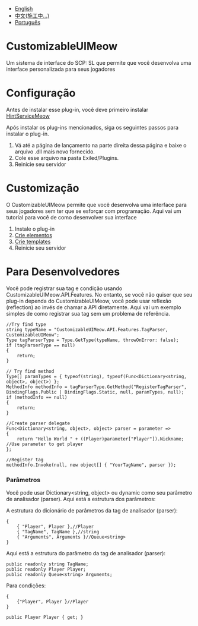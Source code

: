 - [English](README.md)
- [中文(施工中...)](README_Zh.md)
- [Português](https://github.com/MeowServer/CustomizableUIMeow/blob/main/README_Br.md)
# CustomizableUIMeow
 Um sistema de interface do SCP: SL que permite que você desenvolva uma interface personalizada para seus jogadores
#  Configuração
Antes de instalar esse plug-in, você deve primeiro instalar [HintServiceMeow](https://github.com/MeowServer/HintServiceMeow)
    
Após instalar os plug-ins mencionados, siga os seguintes passos para instalar o plug-in.
1.	Vá até a página de lançamento na parte direita dessa página e baixe o arquivo .dll mais novo fornecido.
2.	Cole esse arquivo na pasta Exiled/Plugins.
3.	Reinicie seu servidor

# Customização
O CustomizableUIMeow permite que você desenvolva uma interface para seus jogadores sem ter que se esforçar com programação.
Aqui vai um tutorial para você de como desenvolver sua interface
1. Instale o plug-in
2. [Crie elementos](./Tutorial/CreateElements.md)
3. [Crie templates](./Tutorial/CreateTemplates.md)
4. Reinicie seu servidor

# Para Desenvolvedores
Você pode registrar sua tag e condição usando CustomizableUIMeow.API.Features. No entanto, se você não quiser que seu plug-in dependa do CustomizableUIMeow, você pode usar reflexão (reflection) ao invés de chamar a API diretamente.
Aqui vai um exemplo simples de como registrar sua tag sem um problema de referência.
```Csharp
//Try find type
string typeName = "CustomizableUIMeow.API.Features.TagParser, CustomizableUIMeow";
Type tagParserType = Type.GetType(typeName, throwOnError: false);
if (tagParserType == null)
{
    return;
}

// Try find method
Type[] paramTypes = { typeof(string), typeof(Func<Dictionary<string, object>, object>) };
MethodInfo methodInfo = tagParserType.GetMethod("RegisterTagParser", BindingFlags.Public | BindingFlags.Static, null, paramTypes, null);
if (methodInfo == null)
{
    return;
}

//Create parser delegate
Func<Dictionary<string, object>, object> parser = parameter =>
{
    return "Hello World " + ((Player)parameter["Player"]).Nickname; //Use parameter to get player
};

//Register tag
methodInfo.Invoke(null, new object[] { "YourTagName", parser });
```
### Parâmetros
Você pode usar Dictionary<string, object> ou dynamic como seu parâmetro de analisador (parser). Aqui está a estrutura dos parâmetros:

A estrutura do dicionário de parâmetros da tag de analisador (parser):
```Csharp
{
    { "Player", Player },//Player
    { "TagName", TagName },//string
    { "Arguments", Arguments }//Queue<string>
}
```
Aqui está a estrutura do parâmetro da tag de analisador (parser):
```Csharp
public readonly string TagName;
public readonly Player Player;
public readonly Queue<string> Arguments;
```

Para condições:
```Csharp
{
    {"Player", Player }//Player
}
```
```Csharp
public Player Player { get; }
```
